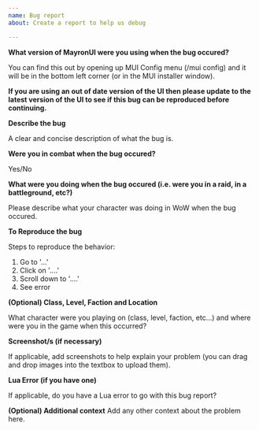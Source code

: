 ```yaml
---
name: Bug report
about: Create a report to help us debug

---
```


**What version of MayronUI were you using when the bug occured?**

You can find this out by opening up MUI Config menu (/mui config) and it will be in the bottom left corner (or in the MUI installer window).

**If you are using an out of date version of the UI then please update to the latest version of the UI to see if this bug can be reproduced before continuing.**

**Describe the bug**

A clear and concise description of what the bug is.

**Were you in combat when the bug occured?**

Yes/No

**What were you doing when the bug occured (i.e. were you in a raid, in a battleground, etc?)**

Please describe what your character was doing in WoW when the bug occured.

**To Reproduce the bug**

Steps to reproduce the behavior:
1. Go to '...'
2. Click on '....'
3. Scroll down to '....'
4. See error

**(Optional) Class, Level, Faction and Location**

What character were you playing on (class, level, faction, etc...) and where were you in the game when this occurred?

**Screenshot/s (if necessary)**

If applicable, add screenshots to help explain your problem (you can drag and drop images into the textbox to upload them).

**Lua Error (if you have one)**

If applicable, do you have a Lua error to go with this bug report?

**(Optional) Additional context**
Add any other context about the problem here.
